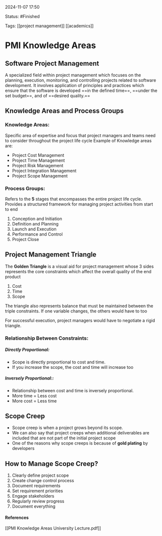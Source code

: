 
2024-11-07 17:50

Status: #Finished

Tags: [[project management]] [[academics]]

# PMI Knowledge Areas

## Software Project Management

A specialized field within project management which focuses on the planning, execution, monitoring, and controlling projects related to software development. It involves application of principles and practices which ensure that the software is developed ==in the defined time==, ==under the set budget==, and of ==desired quality.==

## Knowledge Areas and Process Groups

### Knowledge Areas:
Specific area of expertise and focus that project managers and teams need to consider throughout the project life cycle
Example of Knowledge areas are:
- Project Cost Management
- Project Time Management
- Project Risk Management
- Project Integration Management
- Project Scope Management

### Process Groups:
Refers to the **5** stages that encompasses the entire project life cycle.
Provides a structured framework for managing project activities from start to end

1. Conception and Initiation
2. Definition and Planning
3. Launch and Execution
4. Performance and Control
5. Project Close

## Project Management Triangle

The **Golden Triangle** is a visual aid for project management whose 3 sides represents the core constraints which affect the overall quality of the end product
1. Cost
2. Time
3. Scope

The triangle also represents balance that must be maintained between the triple constraints. If one variable changes, the others would have to too

For successful execution, project managers would have to negotiate a rigid triangle.

### Relationship Between Constraints:
##### Directly Proportional:
- Scope is directly proportional to cost and time.
- If you increase the scope, the cost and time will increase too
##### Inversely Proportional::
- Relationship between cost and time is inversely proportional.
- More time = Less cost
- More cost = Less time

## Scope Creep
- Scope creep is when a project grows beyond its scope. 
- We can also say that project creeps when additional deliverables are included that are not part of the initial project scope
- One of the reasons why scope creeps is because of **gold plating** by developers
## How to Manage Scope Creep?

1. Clearly define project scope
2. Create change control process
3. Document requirements
4. Set requirement priorities
5. Engage stakeholders
6. Regularly review progress
7. Document everything




#### References
[[PMI Knowledge Areas University Lecture.pdf]]